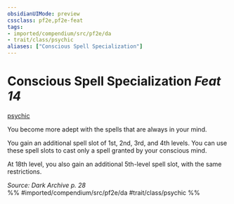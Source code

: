 ```yaml
---
obsidianUIMode: preview
cssclass: pf2e,pf2e-feat
tags:
- imported/compendium/src/pf2e/da
- trait/class/psychic
aliases: ["Conscious Spell Specialization"]
---
```

# Conscious Spell Specialization  *Feat 14*  
[psychic](rules/traits/psychic-da.md)  


You become more adept with the spells that are always in your mind.

You gain an additional spell slot of 1st, 2nd, 3rd, and 4th levels. You can use these spell slots to cast only a spell granted by your conscious mind.

At 18th level, you also gain an additional 5th-level spell slot, with the same restrictions.

*Source: Dark Archive p. 28*  
%% #imported/compendium/src/pf2e/da #trait/class/psychic %%